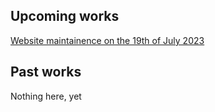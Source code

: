 ## Upcoming works

[Website maintainence on the 19th of July 2023](/works/1)

## Past works

Nothing here, yet
